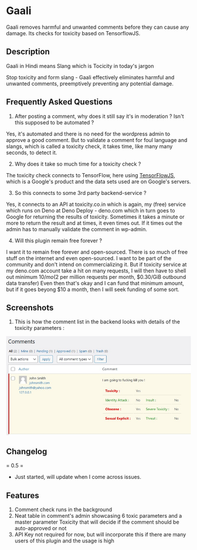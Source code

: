 # Gaali

Gaali removes harmful and unwanted comments before they can cause any damage. Its checks for toxicity based on TensorflowJS.

## Description

Gaali in Hindi means Slang which is Tocicity in today's jargon

Stop toxicity and form slang - Gaali effectively eliminates harmful and unwanted comments, preemptively preventing any potential damage.

## Frequently Asked Questions

1. After posting a comment, why does it still say it's in moderation ? Isn't this supposed to be automated ?

Yes, it's automated and there is no need for the wordpress admin to approve a good comment.
But to validate a comment for foul language and slangs, which is called a toxicity check, it takes time, like many many seconds, to detect it.

2. Why does it take so much time for a toxicity check ?

The toxicity check connects to TensorFlow, here using [TensorFlowJS](https://www.tensorflow.org/js "TensorFlow using JavaScript"), which is a Google's product and the data sets used are on Google's servers.

3. So this connects to some 3rd party backend-service ?

Yes, it connects to an API at toxicity.co.in which is again, my (free) service which runs on Deno at Deno Deploy - deno.com which in turn goes to Google for returning the results of toxicity. Sometimes it takes a minute or more to return the result and at times, it even times out. If it times out the admin has to manually validate the comment in wp-admin.

4. Will this plugin remain free forever ?

I want it to remain free forever and open-sourced.
There is so much of free stuff on the internet and even open-sourced.
I want to be part of the community and don't intend on commercializing it.
But if toxicity service at my deno.com account take a hit on many requests, I will then have to shell out minimum $10/mo ($2 per million requests per month, $0.30/GiB outbound data transfer)
Even then that's okay and I can fund that minimum amount, but if it goes beyong $10 a month, then I will seek funding of some sort.

## Screenshots

1. This is how the comment list in the backend looks with details of the toxicity parameters :

![Comments Admin](/assets/screenshots/screenshot1.jpg)

## Changelog

= 0.5 =
* Just started, will update when I come across issues.

## Features

1. Comment check runs in the background
2. Neat table in comment's admin showcasing 6 toxic parameters and a master parameter Toxicity that will decide if the comment should be auto-approved or not
3. API Key not required for now, but will incorporate this if there are many users of this plugin and the usage is high

